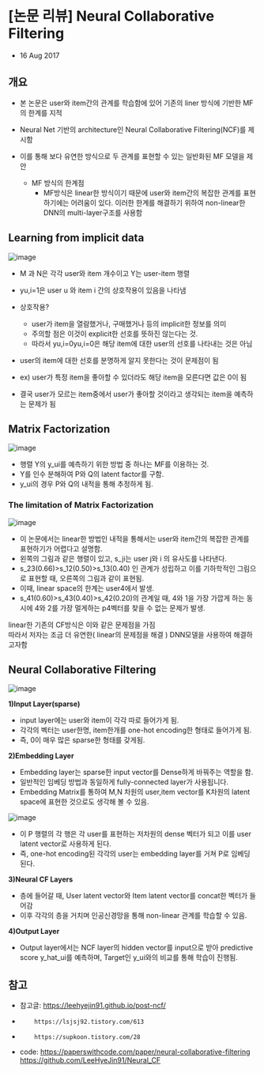 # [논문 리뷰] Neural Collaborative Filtering
- 16 Aug 2017

## 개요
- 본 논문은 user와 item간의 관계를 학습함에 있어 기존의 liner 방식에 기반한 MF의 한계를 지적
- Neural Net 기반의 architecture인 Neural Collaborative Filtering(NCF)를 제시함
-  이를 통해 보다 유연한 방식으로 두 관계를 표현할 수 있는 일반화된 MF 모델을 제안

	- MF 방식의 한계점
		- MF방식은 linear한 방식이기 때문에 user와 item간의 복잡한 관계를 표현하기에는 어려움이 있다. 이러한 한계를 해결하기 위하여 non-linear한 DNN의 multi-layer구조를 사용함

## Learning from implicit data
![image](https://user-images.githubusercontent.com/78646691/167337415-97e8175d-4df4-40da-812b-d4eff22767b7.png)

- M 과 N은 각각 user와 item 개수이고 Y는 user-item 행렬
- yu,i=1은 user u 와 item i 간의 상호작용이 있음을 나타냄  
- 	
	상호작용?
	- user가 item을 열람했거나, 구매했거나 등의 implicit한 정보를 의미  
	- 주의할 점은 이것이 explicit한 선호를 뜻하진 않는다는 것.  
	- 따라서 yu,i=0yu,i=0은 해당 item에 대한 user의 선호를 나타내는 것은 아님

- user의 item에 대한 선호를 분명하게 알지 못한다는 것이 문제점이 됨
- ex) user가 특정 item을 좋아할 수 있더라도 해당 item을 모른다면 값은 0이 됨
- 결국 user가 모르는 item중에서 user가 좋아할 것이라고 생각되는 item을 예측하는 문제가 됨

## Matrix Factorization
![image](https://user-images.githubusercontent.com/78646691/167338865-9b473dbb-7b48-44f0-ae22-f2a721d4ed1a.png)

- 행렬 Y의 y_ui를 예측하기 위한 방법 중 하나는 MF를 이용하는 것.
- Y를 인수 분해하여 P와 Q의 latent factor를 구함.
- y_ui의 경우 P와 Q의 내적을 통해 추정하게 됨.

### The limitation of Matrix Factorization
![image](https://user-images.githubusercontent.com/78646691/167339155-4701e672-44c5-4dbd-8220-c2355e34c95b.png)

- 이 논문에서는 linear한 방법인 내적을 통해서는 user와 item간의 복잡한 관계를 표현하기가 어렵다고 설명함. 
- 왼쪽의 그림과 같은 행렬이 있고, s_ji는 user j와 i 의 유사도를 나타낸다.
- s_23(0.66)>s_12(0.50)>s_13(0.40) 인 관계가 성립하고 이를 기하학적인 그림으로 표현할 때, 오른쪽의 그림과 같이 표현됨.
- 이때, linear space의 한계는 user4에서 발생. 
- s_41(0.60)>s_43(0.40)>s_42(0.20)의 관계일 때, 4와 1을 가장 가깝게 하는 동시에 4와 2를 가장 멀게하는 p4벡터를 찾을 수 없는 문제가 발생. 

linear한 기존의 CF방식은 이와 같은 문제점을 가짐  
따라서 저자는 조금 더 유연한( linear의 문제점을 해결 ) DNN모델을 사용하여 해결하고자함

## Neural Collaborative Filtering
![image](https://user-images.githubusercontent.com/78646691/167341613-8d86981b-f5f8-4c1d-9fd5-ea3db873323d.png)

**1)Input Layer(sparse)**
- input layer에는 user와 item이 각각 따로 들어가게 됨.
- 각각의 벡터는 user한명, item한개를 one-hot encoding한 형태로 들어가게 됨.
- 즉, 0이 매우 많은 sparse한 형태를 갖게됨.

**2)Embedding Layer** 
- Embedding layer는  sparse한  input vector를  Dense하게 바꿔주는 역할을 함.
- 일반적인 임베딩 방법과 동일하게 fully-connected layer가 사용됩니다.
- Embedding Matrix를 통하여 M,N 차원의 user,item vector를 K차원의 latent space에 표현한 것으로도 생각해 볼 수 있음.

![image](https://user-images.githubusercontent.com/78646691/167342006-a0e09e2a-91c3-433b-8cfc-89cad7320adf.png)

- 이 P 행렬의 각 행은 각 user를 표현하는 저차원의 dense 벡터가 되고 이를 user latent vector로 사용하게 된다.
- 즉, one-hot encoding된 각각의 user는 embedding layer를 거쳐 P로 임베딩 된다.

**3)Neural CF Layers**
- 층에 들어갈 때, User latent vector와 Item latent vector를  concat한 벡터가 들어감
- 이후 각각의 층을 거치며 인공신경망을 통해 non-linear 관계를 학습할 수 있음.

**4)Output Layer**
- Output layer에서는 NCF layer의 hidden vector를 input으로 받아 predictive score y_hat_ui를 예측하며, Target인 y_ui와의 비교를 통해 학습이 진행됨.


## 참고
- 참고글: https://leehyejin91.github.io/post-ncf/ 
-         https://lsjsj92.tistory.com/613
-         https://supkoon.tistory.com/28 

- code: https://paperswithcode.com/paper/neural-collaborative-filtering   
        https://github.com/LeeHyeJin91/Neural_CF
